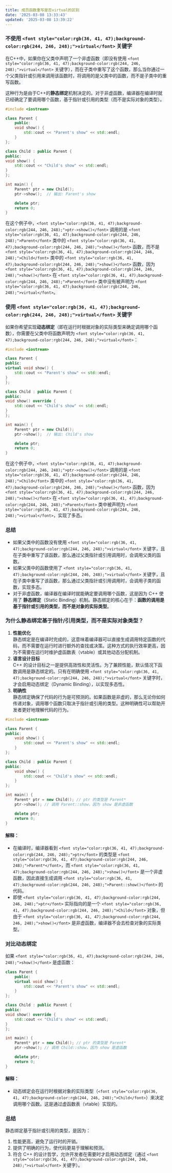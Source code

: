 ```yaml
---
title: 成员函数重写是否virtual的区别
date: '2025-03-08 13:33:43'
updated: '2025-03-08 13:39:22'
---
```

### <font style="color:rgb(36, 41, 47);background-color:rgb(244, 246, 248);">不使用 </font>`<font style="color:rgb(36, 41, 47);background-color:rgb(244, 246, 248);">virtual</font>`<font style="color:rgb(36, 41, 47);background-color:rgb(244, 246, 248);"> 关键字</font>
<font style="color:rgb(36, 41, 47);background-color:rgb(244, 246, 248);">在C++中，如果你在父类中声明了一个非虚函数（即没有使用 </font>`<font style="color:rgb(36, 41, 47);background-color:rgb(244, 246, 248);">virtual</font>`<font style="color:rgb(36, 41, 47);background-color:rgb(244, 246, 248);"> 关键字），而在子类中重写了这个函数，那么当你通过一个父类指针或引用来调用该函数时，将调用的是父类中的函数，而不是子类中的重写函数。</font>

<font style="color:rgb(36, 41, 47);background-color:rgb(244, 246, 248);">这种行为是由于C++的</font>**<font style="color:rgb(36, 41, 47);background-color:rgb(244, 246, 248);">静态绑定</font>**<font style="color:rgb(36, 41, 47);background-color:rgb(244, 246, 248);">机制决定的。对于非虚函数，编译器在编译时就已经确定了要调用哪个函数，基于指针或引用的类型（而不是实际对象的类型）。</font>

```cpp
#include <iostream>

class Parent {
    public:
    void show() {
        std::cout << "Parent's show" << std::endl;
    }
};

class Child : public Parent {
public:
void show() {
    std::cout << "Child's show" << std::endl;
}
};

int main() {
    Parent* ptr = new Child();
    ptr->show();  // 输出: Parent's show

    delete ptr;
    return 0;
}
```

<font style="color:rgb(36, 41, 47);background-color:rgb(244, 246, 248);">在这个例子中，</font>`<font style="color:rgb(36, 41, 47);background-color:rgb(244, 246, 248);">ptr->show()</font>`<font style="color:rgb(36, 41, 47);background-color:rgb(244, 246, 248);"> 调用的是 </font>`<font style="color:rgb(36, 41, 47);background-color:rgb(244, 246, 248);">Parent</font>`<font style="color:rgb(36, 41, 47);background-color:rgb(244, 246, 248);"> 类中的 </font>`<font style="color:rgb(36, 41, 47);background-color:rgb(244, 246, 248);">show()</font>`<font style="color:rgb(36, 41, 47);background-color:rgb(244, 246, 248);"> 函数，而不是 </font>`<font style="color:rgb(36, 41, 47);background-color:rgb(244, 246, 248);">Child</font>`<font style="color:rgb(36, 41, 47);background-color:rgb(244, 246, 248);"> 类中的 </font>`<font style="color:rgb(36, 41, 47);background-color:rgb(244, 246, 248);">show()</font>`<font style="color:rgb(36, 41, 47);background-color:rgb(244, 246, 248);"> 函数，因为 </font>`<font style="color:rgb(36, 41, 47);background-color:rgb(244, 246, 248);">show()</font>`<font style="color:rgb(36, 41, 47);background-color:rgb(244, 246, 248);"> 在 </font>`<font style="color:rgb(36, 41, 47);background-color:rgb(244, 246, 248);">Parent</font>`<font style="color:rgb(36, 41, 47);background-color:rgb(244, 246, 248);"> 类中没有被声明为 </font>`<font style="color:rgb(36, 41, 47);background-color:rgb(244, 246, 248);">virtual</font>`<font style="color:rgb(36, 41, 47);background-color:rgb(244, 246, 248);">。</font>

### <font style="color:rgb(36, 41, 47);background-color:rgb(244, 246, 248);">使用</font><font style="color:rgb(36, 41, 47);background-color:rgb(244, 246, 248);"> </font>`<font style="color:rgb(36, 41, 47);background-color:rgb(244, 246, 248);">virtual</font>`<font style="color:rgb(36, 41, 47);background-color:rgb(244, 246, 248);"> </font><font style="color:rgb(36, 41, 47);background-color:rgb(244, 246, 248);">关键字</font>
<font style="color:rgb(36, 41, 47);background-color:rgb(244, 246, 248);">如果你希望实现</font>**<font style="color:rgb(36, 41, 47);background-color:rgb(244, 246, 248);">动态绑定</font>**<font style="color:rgb(36, 41, 47);background-color:rgb(244, 246, 248);">（即在运行时根据对象的实际类型来确定调用哪个函数），你需要在父类中将函数声明为 </font>`<font style="color:rgb(36, 41, 47);background-color:rgb(244, 246, 248);">virtual</font>`<font style="color:rgb(36, 41, 47);background-color:rgb(244, 246, 248);">：</font>

```cpp
#include <iostream>

class Parent {
public:
virtual void show() {
    std::cout << "Parent's show" << std::endl;
}
};

class Child : public Parent {
public:
void show() override {
    std::cout << "Child's show" << std::endl;
}
};

int main() {
    Parent* ptr = new Child();
    ptr->show();  // 输出: Child's show

    delete ptr;
    return 0;
}
```

<font style="color:rgb(36, 41, 47);background-color:rgb(244, 246, 248);">在这个例子中，</font>`<font style="color:rgb(36, 41, 47);background-color:rgb(244, 246, 248);">ptr->show()</font>`<font style="color:rgb(36, 41, 47);background-color:rgb(244, 246, 248);"> 调用的是 </font>`<font style="color:rgb(36, 41, 47);background-color:rgb(244, 246, 248);">Child</font>`<font style="color:rgb(36, 41, 47);background-color:rgb(244, 246, 248);"> 类中的 </font>`<font style="color:rgb(36, 41, 47);background-color:rgb(244, 246, 248);">show()</font>`<font style="color:rgb(36, 41, 47);background-color:rgb(244, 246, 248);"> 函数，因为 </font>`<font style="color:rgb(36, 41, 47);background-color:rgb(244, 246, 248);">show()</font>`<font style="color:rgb(36, 41, 47);background-color:rgb(244, 246, 248);"> 在 </font>`<font style="color:rgb(36, 41, 47);background-color:rgb(244, 246, 248);">Parent</font>`<font style="color:rgb(36, 41, 47);background-color:rgb(244, 246, 248);"> 类中被声明为 </font>`<font style="color:rgb(36, 41, 47);background-color:rgb(244, 246, 248);">virtual</font>`<font style="color:rgb(36, 41, 47);background-color:rgb(244, 246, 248);">，实现了多态。</font>

### <font style="color:rgb(36, 41, 47);background-color:rgb(244, 246, 248);">总结</font>
+ <font style="color:rgb(36, 41, 47);background-color:rgb(244, 246, 248);">如果父类中的函数没有使用</font><font style="color:rgb(36, 41, 47);background-color:rgb(244, 246, 248);"> </font>`<font style="color:rgb(36, 41, 47);background-color:rgb(244, 246, 248);">virtual</font>`<font style="color:rgb(36, 41, 47);background-color:rgb(244, 246, 248);"> </font><font style="color:rgb(36, 41, 47);background-color:rgb(244, 246, 248);">关键字，且在子类中重写了该函数，那么通过父类指针或引用调用时，会调用父类的函数。</font>
+ <font style="color:rgb(36, 41, 47);background-color:rgb(244, 246, 248);">如果父类中的函数使用了 </font>`<font style="color:rgb(36, 41, 47);background-color:rgb(244, 246, 248);">virtual</font>`<font style="color:rgb(36, 41, 47);background-color:rgb(244, 246, 248);"> 关键字，且在子类中重写了该函数，那么通过父类指针或引用调用时，会调用子类的函数，实现多态。</font>
+ <font style="color:rgb(36, 41, 47);background-color:rgb(244, 246, 248);">对于非虚函数，编译器在编译时就能确定要调用哪个函数，这是因为 C++ 使用了 </font>**<font style="color:rgb(36, 41, 47);background-color:rgb(244, 246, 248);">静态绑定</font>**<font style="color:rgb(36, 41, 47);background-color:rgb(244, 246, 248);">（Static Binding）机制。静态绑定的核心在于：</font>**<font style="color:rgb(36, 41, 47);background-color:rgb(244, 246, 248);">函数的调用是基于指针或引用的类型，而不是对象的实际类型</font>**<font style="color:rgb(36, 41, 47);background-color:rgb(244, 246, 248);">。</font>

### <font style="color:rgb(36, 41, 47);background-color:rgb(244, 246, 248);">为什么静态绑定基于指针/引用类型，而不是实际对象类型？</font>
1. **<font style="color:rgb(36, 41, 47);background-color:rgb(244, 246, 248);">性能优化</font>**<font style="color:rgb(36, 41, 47);background-color:rgb(244, 246, 248);">  
</font><font style="color:rgb(36, 41, 47);background-color:rgb(244, 246, 248);">静态绑定是在编译时完成的，这意味着编译器可以直接生成调用特定函数的代码，而不需要在运行时进行额外的查找或决策。这种方式的执行效率更高，因为不需要在运行时维护虚函数表（vtable）或其他动态分配机制。</font>
2. **<font style="color:rgb(36, 41, 47);background-color:rgb(244, 246, 248);">语言设计目标</font>**<font style="color:rgb(36, 41, 47);background-color:rgb(244, 246, 248);">  
</font><font style="color:rgb(36, 41, 47);background-color:rgb(244, 246, 248);">C++ 的设计目标之一是提供高效性和灵活性。为了兼顾性能，默认情况下函数调用是静态绑定的。只有在明确使用 </font>`<font style="color:rgb(36, 41, 47);background-color:rgb(244, 246, 248);">virtual</font>`<font style="color:rgb(36, 41, 47);background-color:rgb(244, 246, 248);"> 关键字时，才会启用动态绑定（Dynamic Binding），以实现多态性。</font>
3. **<font style="color:rgb(36, 41, 47);background-color:rgb(244, 246, 248);">明确性</font>**<font style="color:rgb(36, 41, 47);background-color:rgb(244, 246, 248);">  
</font><font style="color:rgb(36, 41, 47);background-color:rgb(244, 246, 248);">静态绑定确保了代码的行为是可预测的。如果函数是非虚的，那么无论你如何传递对象，调用哪个函数只取决于指针或引用的类型。这种明确性可以帮助开发者更好地理解代码的行为。</font>

```cpp
#include <iostream>

class Parent {
public:
    void show() {
        std::cout << "Parent's show" << std::endl;
    }
};

class Child : public Parent {
public:
    void show() {
        std::cout << "Child's show" << std::endl;
    }
};

int main() {
    Parent* ptr = new Child(); // ptr 的类型是 Parent*
    ptr->show(); // 调用 Parent::show，因为 show 是非虚函数

    delete ptr;
    return 0;
}
```

#### <font style="color:rgb(36, 41, 47);background-color:rgb(244, 246, 248);">解释：</font>
+ <font style="color:rgb(36, 41, 47);background-color:rgb(244, 246, 248);">在编译时，编译器看到</font><font style="color:rgb(36, 41, 47);background-color:rgb(244, 246, 248);"> </font>`<font style="color:rgb(36, 41, 47);background-color:rgb(244, 246, 248);">ptr</font>`<font style="color:rgb(36, 41, 47);background-color:rgb(244, 246, 248);"> </font><font style="color:rgb(36, 41, 47);background-color:rgb(244, 246, 248);">的类型是</font><font style="color:rgb(36, 41, 47);background-color:rgb(244, 246, 248);"> </font>`<font style="color:rgb(36, 41, 47);background-color:rgb(244, 246, 248);">Parent*</font>`<font style="color:rgb(36, 41, 47);background-color:rgb(244, 246, 248);">，而</font><font style="color:rgb(36, 41, 47);background-color:rgb(244, 246, 248);"> </font>`<font style="color:rgb(36, 41, 47);background-color:rgb(244, 246, 248);">show()</font>`<font style="color:rgb(36, 41, 47);background-color:rgb(244, 246, 248);"> </font><font style="color:rgb(36, 41, 47);background-color:rgb(244, 246, 248);">是一个非虚函数，因此直接生成调用</font><font style="color:rgb(36, 41, 47);background-color:rgb(244, 246, 248);"> </font>`<font style="color:rgb(36, 41, 47);background-color:rgb(244, 246, 248);">Parent::show()</font>`<font style="color:rgb(36, 41, 47);background-color:rgb(244, 246, 248);"> </font><font style="color:rgb(36, 41, 47);background-color:rgb(244, 246, 248);">的代码。</font>
+ <font style="color:rgb(36, 41, 47);background-color:rgb(244, 246, 248);">即使</font><font style="color:rgb(36, 41, 47);background-color:rgb(244, 246, 248);"> </font>`<font style="color:rgb(36, 41, 47);background-color:rgb(244, 246, 248);">ptr</font>`<font style="color:rgb(36, 41, 47);background-color:rgb(244, 246, 248);"> </font><font style="color:rgb(36, 41, 47);background-color:rgb(244, 246, 248);">实际指向的是一个</font><font style="color:rgb(36, 41, 47);background-color:rgb(244, 246, 248);"> </font>`<font style="color:rgb(36, 41, 47);background-color:rgb(244, 246, 248);">Child</font>`<font style="color:rgb(36, 41, 47);background-color:rgb(244, 246, 248);"> </font><font style="color:rgb(36, 41, 47);background-color:rgb(244, 246, 248);">对象，但由于</font><font style="color:rgb(36, 41, 47);background-color:rgb(244, 246, 248);"> </font>`<font style="color:rgb(36, 41, 47);background-color:rgb(244, 246, 248);">show()</font>`<font style="color:rgb(36, 41, 47);background-color:rgb(244, 246, 248);"> </font><font style="color:rgb(36, 41, 47);background-color:rgb(244, 246, 248);">是非虚函数，编译器不会去检查对象的实际类型。</font>

### <font style="color:rgb(36, 41, 47);background-color:rgb(244, 246, 248);">对比动态绑定</font>
<font style="color:rgb(36, 41, 47);background-color:rgb(244, 246, 248);">如果 </font>`<font style="color:rgb(36, 41, 47);background-color:rgb(244, 246, 248);">show()</font>`<font style="color:rgb(36, 41, 47);background-color:rgb(244, 246, 248);"> 是虚函数：</font>

```cpp
class Parent {
    public:
    virtual void show() {
        std::cout << "Parent's show" << std::endl;
    }
};

class Child : public Parent {
public:
void show() override {
    std::cout << "Child's show" << std::endl;
}
};

int main() {
    Parent* ptr = new Child(); // ptr 的类型是 Parent*
    ptr->show(); // 调用 Child::show，因为 show 是虚函数

    delete ptr;
    return 0;
}
```

#### <font style="color:rgb(36, 41, 47);background-color:rgb(244, 246, 248);">解释：</font>
+ <font style="color:rgb(36, 41, 47);background-color:rgb(244, 246, 248);">动态绑定会在运行时根据对象的实际类型（</font>`<font style="color:rgb(36, 41, 47);background-color:rgb(244, 246, 248);">Child</font>`<font style="color:rgb(36, 41, 47);background-color:rgb(244, 246, 248);">）来决定调用哪个函数。这是通过虚函数表（vtable）实现的。</font>

### <font style="color:rgb(36, 41, 47);background-color:rgb(244, 246, 248);">总结</font>
<font style="color:rgb(36, 41, 47);background-color:rgb(244, 246, 248);">静态绑定基于指针或引用的类型，是因为：</font>

1. <font style="color:rgb(36, 41, 47);background-color:rgb(244, 246, 248);">性能更高，避免了运行时的开销。</font>
2. <font style="color:rgb(36, 41, 47);background-color:rgb(244, 246, 248);">提供了明确的行为，使代码更易于理解和预测。</font>
3. <font style="color:rgb(36, 41, 47);background-color:rgb(244, 246, 248);">符合 C++ 的设计哲学，允许开发者在需要时才启用动态绑定（通过 </font>`<font style="color:rgb(36, 41, 47);background-color:rgb(244, 246, 248);">virtual</font>`<font style="color:rgb(36, 41, 47);background-color:rgb(244, 246, 248);"> 关键字）。</font>

